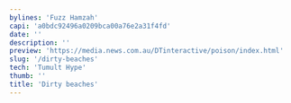 ```yaml
---
bylines: 'Fuzz Hamzah'
capi: 'a0bdc92496a0209bca00a76e2a31f4fd'
date: ''
description: ''
preview: 'https://media.news.com.au/DTinteractive/poison/index.html'
slug: '/dirty-beaches'
tech: 'Tumult Hype'
thumb: ''
title: 'Dirty beaches'
---
```

